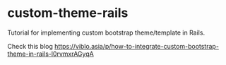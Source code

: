 # custom-theme-rails
Tutorial for implementing custom bootstrap theme/template in Rails.

Check this blog https://viblo.asia/p/how-to-integrate-custom-bootstrap-theme-in-rails-l0rvmxrAGyqA
